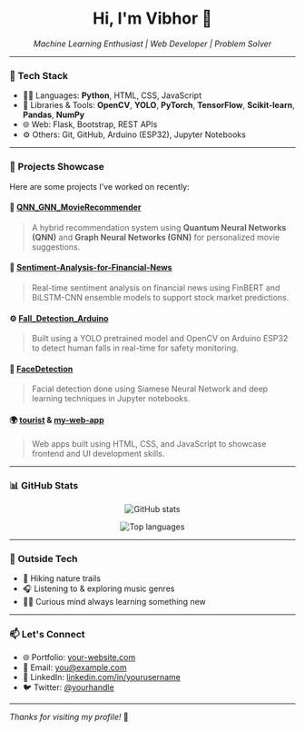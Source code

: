 <h1 align="center">Hi, I'm Vibhor 👋</h1>

<p align="center">
  <em>Machine Learning Enthusiast | Web Developer | Problem Solver</em>
</p>

---

### 🔧 Tech Stack
- 👨‍💻 Languages: **Python**, HTML, CSS, JavaScript
- 🧠 Libraries & Tools: **OpenCV**, **YOLO**, **PyTorch**, **TensorFlow**, **Scikit-learn**, **Pandas**, **NumPy**
- 🌐 Web: Flask, Bootstrap, REST APIs
- ⚙️ Others: Git, GitHub, Arduino (ESP32), Jupyter Notebooks

---

### 🚀 Projects Showcase

Here are some projects I’ve worked on recently:

#### 🔷 [QNN_GNN_MovieRecommender](https://github.com/Vibhor-2217/QNN_GNN_MovieRecommender)
> A hybrid recommendation system using **Quantum Neural Networks (QNN)** and **Graph Neural Networks (GNN)** for personalized movie suggestions.

#### 🔶 [Sentiment-Analysis-for-Financial-News](https://github.com/Vibhor-2217/Sentiment-Analysis-for-Financial-News)
> Real-time sentiment analysis on financial news using FinBERT and BiLSTM-CNN ensemble models to support stock market predictions.

#### ⚙️ [Fall_Detection_Arduino](https://github.com/Vibhor-2217/Fall_Detection_Arduino)
> Built using a YOLO pretrained model and OpenCV on Arduino ESP32 to detect human falls in real-time for safety monitoring.

#### 🧠 [FaceDetection](https://github.com/Vibhor-2217/FaceDetection)
> Facial detection done using Siamese Neural Network and deep learning techniques in Jupyter notebooks.

#### 🌍 [tourist](https://github.com/Vibhor-2217/tourist) & [my-web-app](https://github.com/Vibhor-2217/my-web-app)
> Web apps built using HTML, CSS, and JavaScript to showcase frontend and UI development skills.

---

### 📊 GitHub Stats
<p align="center">
  <img src="https://github-readme-stats.vercel.app/api?username=Vibhor-2217&show_icons=true&theme=radical" alt="GitHub stats" />
</p>

<p align="center">
  <img src="https://github-readme-stats.vercel.app/api/top-langs/?username=Vibhor-2217&layout=compact&theme=radical" alt="Top languages" />
</p>

---

### 🎵 Outside Tech
- 🥾 Hiking nature trails
- 🎧 Listening to & exploring music genres
- 🧘‍♂️ Curious mind always learning something new

---

### 📫 Let's Connect
- 🌐 Portfolio: [your-website.com](https://your-website.com)
- 📧 Email: [you@example.com](mailto:you@example.com)
- 💼 LinkedIn: [linkedin.com/in/yourusername](https://linkedin.com/in/yourusername)
- 🐦 Twitter: [@yourhandle](https://twitter.com/yourhandle)

---

_Thanks for visiting my profile!_ 🙏
